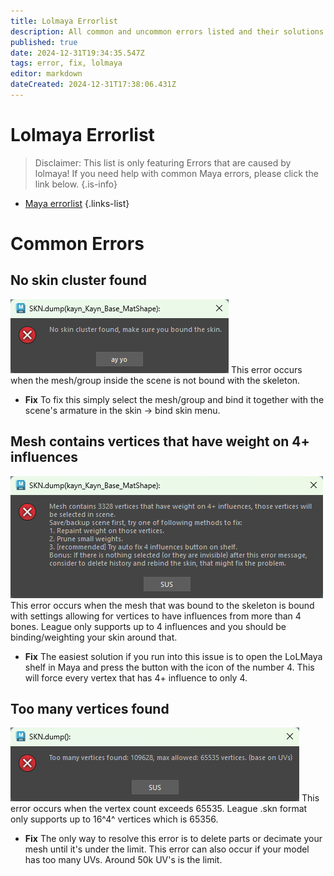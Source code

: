 ```yaml
---
title: Lolmaya Errorlist
description: All common and uncommon errors listed and their solutions
published: true
date: 2024-12-31T19:34:35.547Z
tags: error, fix, lolmaya
editor: markdown
dateCreated: 2024-12-31T17:38:06.431Z
---
```


# Lolmaya Errorlist

> Disclaimer: This list is only featuring Errors that are caused by lolmaya! If you need help with common Maya errors, please click the link below.
{.is-info}

- [Maya errorlist](/core-guides/tools/maya/errorlist)
{.links-list}

# Common Errors

## No skin cluster found
![no_skin_cluster.png](/user-pictures/bud/no_skin_cluster.png)
This error occurs when the mesh/group inside the scene is not bound with the skeleton. 

- **Fix**
To fix this simply select the mesh/group and bind it together with the scene's armature in the skin -> bind skin menu.

## Mesh contains vertices that have weight on 4+ influences
![4_influences.png](/user-pictures/bud/4_influences.png)
This error occurs when the mesh that was bound to the skeleton is bound with settings allowing for vertices to have influences from more than 4 bones. League only supports up to 4 influences and you should be binding/weighting your skin around that. 

- **Fix**
The easiest solution if you run into this issue is to open the LoLMaya shelf in Maya and press the button with the icon of the number 4. This will force every vertex that has 4+ influence to only 4.

## Too many vertices found
![too_many_verts.png](/user-pictures/bud/too_many_verts.png)
This error occurs when the vertex count exceeds 65535. League .skn format only supports up to 16^4^ vertices which is 65356. 

- **Fix**
The only way to resolve this error is to delete parts or decimate your mesh until it's under the limit. This error can also occur if your model has too many UVs. Around 50k UV's is the limit.